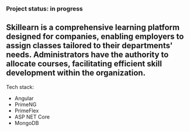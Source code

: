 <h3>Project status: in progress</h3>

<h2>
  Skillearn is a comprehensive learning platform designed for companies, enabling employers to assign classes tailored to their departments' needs. Administrators have the authority to allocate courses, facilitating efficient skill development within the organization.
</h2>

<p>Tech stack:</p>
<ul>
  <li>Angular</li>
    <li>PrimeNG</li>
  <li>PrimeFlex</li>
    <li>ASP NET Core</li>
  <li>MongoDB</li>
</ul>
